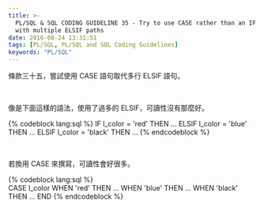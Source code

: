 ```yaml
---
title: >-
  PL/SQL & SQL CODING GUIDELINE 35 - Try to use CASE rather than an IF statement
  with multiple ELSIF paths
date: 2016-08-24 13:31:51
tags: [PL/SQL, PL/SQL and SQL Coding Guidelines]
keywords: "PL/SQL"
---
```


條款三十五，嘗試使用 CASE 語句取代多行 ELSIF 語句。  

<!-- More -->

<br/>


像是下面這樣的語法，使用了過多的 ELSIF，可讀性沒有那麼好。  

{% codeblock lang:sql %}
IF l_color = 'red' 
THEN 
    ... 
ELSIF l_color = 'blue' 
THEN 
    ... 
ELSIF l_color = 'black' 
THEN 
    ...
{% endcodeblock %}

<br/>


若換用 CASE 來撰寫，可讀性會好很多。  

{% codeblock lang:sql %}	
CASE l_color 
    WHEN 'red' THEN ... 
    WHEN 'blue' THEN ... 
    WHEN 'black' THEN ... 
END
{% endcodeblock %}